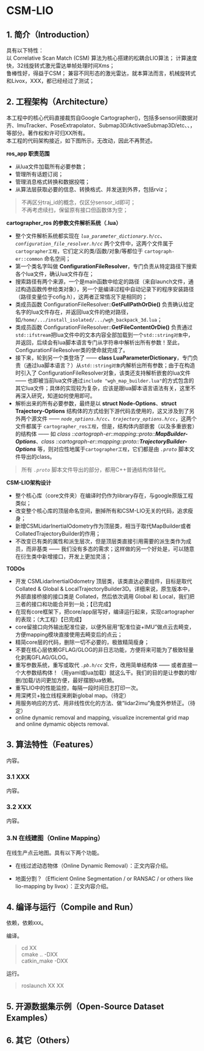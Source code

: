 # CSM-LIO

## 1. 简介（Introduction）

具有以下特性：   
以 Correlative Scan Match (CSM) 算法为核心搭建的松耦合LIO算法；
计算速度快，32线旋转式激光雷达单帧处理时间Xms；  
鲁棒性好，得益于CSM； 
兼容不同形态的激光雷达，就本算法而言，机械旋转式和Livox，XXX，都已经经过了测试；   

## 2. 工程架构（Architecture）
本工程中的核心代码直接裁剪自Google Cartographer()，包括多sensor间数据对齐、ImuTracker、PoseExtrapolator、Submap3D/ActivaeSubmap3D/etc、、，等部分。著作权和许可归XX所有。  
本工程的代码架构接近，如下图所示，无改动，因此不再赘述。

**ros_app 职责范围**
- 从lua文件加载所有必要参数；
- 管理所有话题订阅；
- 管理消息格式转换和数据投喂；
- 从算法层获取必要的信息、转换格式、并发送到外界，包括rviz；
> 不再区分traj_id的概念，仅区分sensor_id即可；  
> 不再考虑续扫，保留原有接口但函数体为空；

**cartographer_ros 的参数文件解析系统（.lua）**
- 整个文件解析系统都实现在 *`lua_parameter_dictionary.h/cc`、`configuration_file_resolver.h/cc`* 两个文件中，这两个文件属于 `cartographer工程`，它们定义的类/函数/对象/等都位于 `cartograph-er::common` 命名空间；
- 第一个类名字叫做 **ConfigurationFileResolver**，专门负责从特定路径下搜索各个lua文件，确认lua文件存在；
- 搜索路径有两个来源，一个是main函数中给定的路径（来自launch文件，通过构造函数传参给类对象），另一个是编译过程中自动记录下的程序安装路径（路径变量位于cofig.h），这两者正常情况下是相同的；
- 类成员函数 ConfigurationFileResolver::**GetFullPathOrDie()** 负责确认给定名字的lua文件存在，并返回lua文件的绝对路径，如`/home/.../install_isolated/.../wgh_backpack_3d.lua`；
- 类成员函数 ConfigurationFileResolver::**GetFileContentOrDie()** 负责通过`std::ifstream`把lua文件中的文本内容全部加载到一个`std::string对象`中，并返回，后续会有lua脚本语言专门从字符串中解析出所有参数！至此，ConfigurationFileResolver类的使命就完成了。
- 接下来，轮到另一个类登场了 —— **class LuaParameterDictionary**，专门负责（通过lua脚本语言？）从`std::string对象`内解析出所有参数；由于在构造时引入了 ConfigurationFileResolver对象，该类还支持解析嵌套的lua文件 —— 也即被当前lua文件通过`include "wgh_map_builder.lua"`的方式包含的其它lua文件；具体的实现较为复杂，应该是跟lua脚本语言语法有关，这里不再深入研究，知道如何使用即可。
- 解析出来的所有必要参数，最终是以 **struct Node-Options**、**struct Trajectory-Options** 结构体的方式给到下游代码去使用的，这又涉及到了另外两个源文件 —— *`node_options.h/cc`、`trajectory_options.h/cc`*，这两个文件都属于 `cartographer_ros工程`，但是，结构体内部嵌套（以及多重嵌套）的结构体 —— 如 *class ::cartograph-er::mapping::proto::**MapBuilder-Options***、*class ::cartograph-er::mapping::proto::**TrajectoryBuilder-Options*** 等，则对应性地属于`cartographer工程`，它们都是由 *`.proto`* 脚本文件导出的class。
> 所有 *`.proto`* 脚本文件导出的部分，都用C++普通结构体替代。

**CSM-LIO架构设计**
- 整个核心库（core文件夹）在编译时仍作为library存在，与google原版工程类似；
- 改变整个核心库的顶层命名空间，删掉所有和CSM-LIO无关的代码，追求瘦身；
- 新增CSMLidarInertialOdometry作为顶层类，相当于取代MapBuilder或者CollatedTrajectoryBuilder的作用；
- 不改变已有类的属性和派生层次，但是顶层类直接引用需要的派生类作为成员，而非基类 —— 我们没有多态的需求；这样做的另一个好处是，可以随意在衍生类中新增接口，开发上更加灵活；

**TODOs**
- 开发 CSMLidarInertialOdometry 顶层类，该类直达必要组件，目标是取代 Collated & Global & LocalTrajectoryBuilder3D。详细来说，原生版本中，外部直接桥接的接口类是 Collated，然后依次调用 Global 和 Local，我们把三者的接口和功能合并到一处；【已完成】
- 在现有core框架下，把core/app层写好，编译运行起来，实现cartographer的表现；（大工程）【已完成】
- core留接口向外输出配准位姿，以便外层用“配准位姿+IMU”做点云去畸变，方便mapping模块直接使用去畸变后的点云；
- 精简core层的代码，删除一切不必要的，极致精简瘦身；
- 不要在核心层依赖GFLAG/GLOG的非日志功能，方便将来可能为了极致轻量化剥离GFLAG/GLOG。
- 重写参数系统，重写或取代 *`.pb.h/cc`* 文件，改用简单结构体 —— 或者直接一个大参数结构体！（用yaml或lua加载）就这么干。我们的目的是让参数的增/删/加载/访问更加方便，最好摆脱lua依赖。
- 重写LIO中的性能监控，每隔一段时间日志打印一次。
- 用深拷贝+独立线程来刷新global map。（待定）
- 用服务响应的方式、用非线性优化的方法、做“lidar2imu”角度外参矫正。（待定）
- online dynamic removal and mapping, visualize incremental grid map and online dymamic objects removal.


## 3. 算法特性（Features）
内容。

### 3.1 XXX
内容。

### 3.2 XXX 
内容。

### 3.N 在线建图（Online Mapping）
在线生产点云地图。具有以下两个功能。  

- 在线过滤动态物体（Online Dynamic Removal）：正文内容介绍。

- 地面分割？（Efficient Online Segmentation / or RANSAC / or others like lio-mapping by livox）：正文内容介绍。

## 4. 编译与运行（Compile and Run）
依赖，依赖`XXX`。  

编译。  
> cd XX  
> cmake .. -DXX  
> catkin_make -DXX  

运行。  
> roslaunch XX XX  


## 5. 开源数据集示例（Open-Source Dataset Examples）


## 6. 其它（Others）